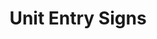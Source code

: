 ---
layout: ../../layouts/PostLayout.astro

title: 'Unit Entry Signs'
pubDate: '03 2023'
image: ''
team: 'Gavin Fraser, John Pemberton, and Jordan Byrnes'
tags: ["fabrication", "dba-workshop"]
---